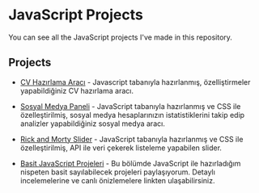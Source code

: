 # JavaScript Projects

You can see all the JavaScript projects I've made in this repository.


## Projects

- [CV Hazırlama Aracı](https://github.com/kadirmetin/JavaScript-Projects/tree/main/cv-hazirlama-araci/) - Javascript tabanıyla hazırlanmış, özelliştirmeler yapabildiğiniz CV hazırlama aracı.

- [Sosyal Medya Paneli](https://github.com/kadirmetin/JavaScript-Projects/tree/main/sosyal-medya-paneli/) - JavaScript tabanıyla hazırlanmış ve CSS ile özelleştirilmiş, sosyal medya hesaplarınızın istatistiklerini takip edip analizler yapabildiğiniz sosyal medya aracı.

- [Rick and Morty Slider](https://github.com/kadirmetin/JavaScript-Projects/tree/main/rick-and-morty-slider/) - JavaScript tabanıyla hazırlanmış ve CSS ile özelleştirilmiş, API ile veri çekerek listeleme yapabilen slider.

- [Basit JavaScript Projeleri](https://github.com/kadirmetin/JavaScript-Projects/tree/main/basit-javascript-projeleri/) - Bu bölümde JavaScript ile hazırladığım nispeten basit sayılabilecek projeleri paylaşıyorum. Detaylı incelemelerine ve canlı önizlemelere linkten ulaşabilirsiniz.
